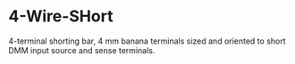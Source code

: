 # 4-Wire-SHort
4-terminal shorting bar, 4 mm banana terminals sized and oriented to short DMM input source and sense terminals.
